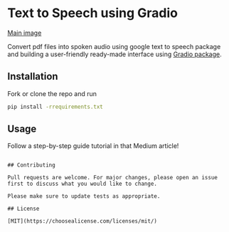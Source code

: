 # Text to Speech using Gradio

[Main image](/Users/salmaelshahawy/Desktop/text_speech/main.png)

Convert pdf files into spoken audio using google text to speech package and building a user-friendly ready-made interface using [Gradio package](https://www.gradio.app/). 

## Installation

Fork or clone the repo and run 

```bash
pip install -rrequirements.txt
```

## Usage

Follow a step-by-step guide tutorial in that Medium article!

```

## Contributing

Pull requests are welcome. For major changes, please open an issue first to discuss what you would like to change.

Please make sure to update tests as appropriate.

## License

[MIT](https://choosealicense.com/licenses/mit/)

